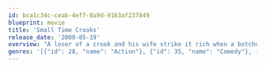 ```yaml
---
id: bca1c34c-ceab-4ef7-8a9d-9163af237849
blueprint: movie
title: 'Small Time Crooks'
release_date: '2000-05-19'
overview: "A loser of a crook and his wife strike it rich when a botched bank job's cover business becomes a spectacular success."
genres: '[{"id": 28, "name": "Action"}, {"id": 35, "name": "Comedy"}, {"id": 80, "name": "Crime"}]'
---
```

